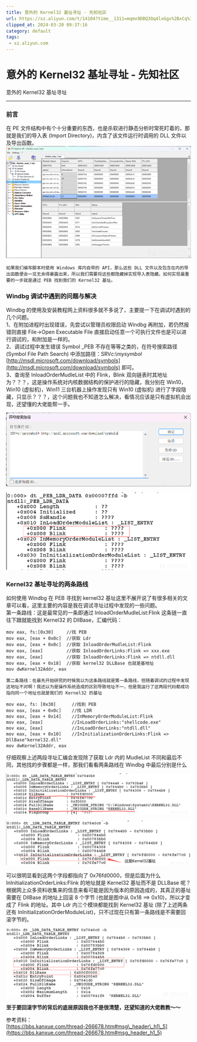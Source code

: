 ```yaml
---
title: 意外的 Kernel32 基址寻址 - 先知社区
url: https://xz.aliyun.com/t/14104?time__1311=mqmx9DBQ3Qq4lxGgx%2BxCq%3DfiKSDWu0GD
clipped_at: 2024-03-20 09:37:16
category: default
tags: 
 - xz.aliyun.com
---
```



# 意外的 Kernel32 基址寻址 - 先知社区

意外的 Kernel32 基址寻址

- - -

### 前言

在 PE 文件结构中有个十分重要的东西，也是杀软进行静态分析时常死盯着的，那就是我们的导入表 (Import Directory)，内含了该文件运行时调用的 DLL 文件以及导出函数。  
[![](assets/1710898636-e2ab36126b20055e9945672a9c0b25b3.png)](https://xzfile.aliyuncs.com/media/upload/picture/20240315131108-6eeb8f9a-e28a-1.png)

```plain
如果我们编写脚本时使用 Windows 库内自带的 API，那么这些 DLL 文件以及包含在内的导出函数便会一览无余得暴露出来，所以我们需要将这些都隐藏掉实现导入表隐藏。如何实现最重要的一步就是通过 PEB 找到我们的 Kernel32 基址。
```

### Windbg 调试中遇到的问题与解决

Windbg 的使用及安装教程网上资料很多就不多说了，主要提一下在调试时遇到的几个问题。  
1、在附加进程时出现错误，先尝试以管理员权限启动 Windbg 再附加，若仍然报错则直接 File->Open Executable File 直接启动任意一个可执行文件也是可以进行调试的，和附加是一样的。  
2、调试过程中发生错误 Symbol \_PEB 不存在等等之类的，在符号搜索路径 (Symbol File Path Search) 中添加路径：SRV*c:\\mysymbol* [http://msdl.microsoft.com/download/symbols](http://msdl.microsoft.com/download/symbols) 即可。  
3、查询至 InloadOrderMudleList 中的 Flink，Blink 双向链表时其地址为？？？，这是操作系统对内核数据结构的保护进行的隐藏，我分别在 Win10，Win10 (虚拟机)，Win11 三台机器上操作发现只有 Win10 (虚拟机) 进行了字段隐藏，只显示？？？，这个问题我也不知道怎么解决，看情况应该是只有虚拟机会出现，还望懂的大佬能帮一手。

[![](assets/1710898636-d7249cd91c51142e80131cb8e60b4e1e.png)](https://xzfile.aliyuncs.com/media/upload/picture/20240315131159-8cf87868-e28a-1.png)

[![](assets/1710898636-d672e405b01c9d63b38b0f35dcc27bab.png)](https://xzfile.aliyuncs.com/media/upload/picture/20240315131210-93c6b79a-e28a-1.png)

### Kernel32 基址寻址的两条路线

如何使用 Windbg 在 PEB 寻找到 kernel32 基址这里不展开说了有很多相关的文章可以看，这里主要的内容是我在调试寻址过程中发现的一些问题。  
第一条路线：这是最常见的一条即通过 InloadOrderMudleList:Flink 这条链一直往下跟就能找到 Kernel32 的 DllBase，汇编代码：

```plain
mov eax, fs:[0x30]     //找 PEB
mov eax, [eax + 0x0c]  //获取 Ldr
mov eax, [eax + 0x0c]  //获取 InloadOrderMudleList:Flink
mov eax, [eax]         //获取 InloadOrderLinks:Flink => xxx.exe
mov eax, [eax]         //获取 InloadOrderLinks:Flink => ntdll.dll
mov eax, [eax + 0x18]  //获取 kernel32 DLLBase 也就是基地址
mov dwKernel32Addr, eax
```

```plain
第二条路线：在最先开始研究的时候我以为这条路线就是第一条路线，但随着调试的过程中发现这地址不对啊！我还以为是操作系统造成的区别导致地址不一，但是我运行了这两段代码都成功指向同一个地址也就是我们的 Kernel32 的基址
```

```plain
mov eax, fs: [0x30]      //找到 PEB
mov eax, [eax + 0x0c]    //找 LDR
mov eax, [eax + 0x14]    //InMemoryOrderModuleList:Flink
mov eax, [eax]           //InLoadOrderLinks:"shellcode.exe"
mov eax, [eax]           //InLoadOrderLinks:"ntdll.dll"
mov eax, [eax + 0x10]    //InInitializationOrderLinks:Flink => DllBase"kernel32.dll"
mov dwKernel32Addr, eax
```

仔细观察上述两段寻址汇编会发现除了获取 Ldr 内的 MudleList 不同和最后不同，其他找的步骤都是一样，那我们看看两条路线在 Windbg 中最后分别是什么

[![](assets/1710898636-4283948e0d20b047631679aa10d1f5dd.png)](https://xzfile.aliyuncs.com/media/upload/picture/20240315131244-a7c35f0a-e28a-1.png)

[![](assets/1710898636-127a60775fac21495c0d2dd8a723f03f.png)](https://xzfile.aliyuncs.com/media/upload/picture/20240315131258-b0325ef2-e28a-1.png)

可以很明显看到这两个字段都指向了 0x76fd0000，但是后面为什么 InInitializationOrderLinks:Flink 的地址就是 Kernel32 基址而不是 DLLBase 呢？根据网上众多资料收集来的信息来看可能是因为版本的原因造成的，其真正的基址需要在 DllBase 的地址上回滚 8 个字节 (也就是图中从 0x18 ==> 0x10)，所以才变成了 Flink 的地址。其中 Ldr 内三个模块都能找到 Kernel32 基址 (除了上述两条还有 InInitializationOrderModuleList)，只不过现在只有第一条路线是不需要回滚字节的。

[![](assets/1710898636-72b20043133003d3e665b165c9e22986.png)](https://xzfile.aliyuncs.com/media/upload/picture/20240315131400-d546d1a0-e28a-1.png)

**至于要回滚字节的背后的底层原因我也不是很清楚，还望知道的大佬教教～～**

参考资料：  
[https://bbs.kanxue.com/thread-266678.htm#msg\_header\_h1\_5](https://bbs.kanxue.com/thread-266678.htm#msg_header_h1_5)
